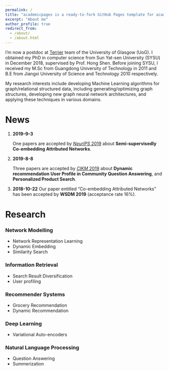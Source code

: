 ```yaml
---
permalink: /
title: "academicpages is a ready-to-fork GitHub Pages template for academic personal websites"
excerpt: "About me"
author_profile: true
redirect_from: 
  - /about/
  - /about.html
---
```


I’m now a postdoc at [Terrier](http://terrierteam.dcs.gla.ac.uk/People.html) team of the University of Glasgow (UoG). I obtained my PhD in computer science from Sun Yat-sen University (SYSU) in December 2018, supervised by Prof. Hong Shen. Before joining SYSU, I received my M.Sc from Guangdong University of Technology in 2011 and B.E from Jiangxi University of Science and Technology 2010 respectively. 

My research interests include developing Machine Learning algorithms for graph/relational structured data, including generating/optimizing graph structures, developing new graph neural network architectures, and applying these techniques in various domains.

News
======
1. **2019-9-3**

   One papers are accepted by [*NeurIPS* 2019](https://neurips.cc/Conferences/2019/)  about **Semi-supervisedly Co-embedding Attributed Networks**.
   
2. **2019-8-8**

   Three papers are accepted by [*CIKM* 2019](http://www.cikm2019.net/) about **Dynamic recommendation** **User Profile in Community Question Answering**, and **Personalized Product Search**.
   
3. **2018-10-22**
   Our paper entitled “Co-embedding Attributed Networks” has been accepted by **WSDM 2019** (acceptance rate 16%).



# Research

### Network Modelling

- Network Representation Learning
- Dynamic Embedding
- Similarity Search

### Information Retrieval

- Search Result Diversification
- User profiling

### Recommender Systems

- Grocery Recommendation
- Dynamic Recommendation

### Deep Learning

- Variational Auto-encoders

### Natural Language Processing 

- Question Answering
- Summerization